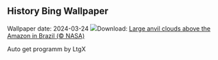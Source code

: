 ## History Bing Wallpaper
Wallpaper date: 2024-03-24
![](https://www.bing.com/th?id=OHR.AmazonClouds_EN-GB8705485014_UHD.jpg&w=1000)Download: [Large anvil clouds above the Amazon in Brazil (© NASA)](https://www.bing.com/th?id=OHR.AmazonClouds_EN-GB8705485014_UHD.jpg)

Auto get programm by LtgX
